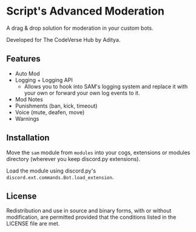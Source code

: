 # Script's Advanced Moderation

A drag & drop solution for moderation in your custom bots.

Developed for The CodeVerse Hub by Aditya.

## Features

* Auto Mod
* Logging + Logging API
  * Allows you to hook into SAM's logging system and replace it with your own or forward your own log events to it.
* Mod Notes
* Punishments (ban, kick, timeout)
* Voice (mute, deafen, move)
* Warnings

## Installation

Move the `sam` module from `modules` into your cogs, extensions or modules directory (wherever you keep discord.py extensions).

Load the module using discord.py's `discord.ext.commands.Bot.load_extension`.

## License

Redistribution and use in source and binary forms, with or without modification, are permitted provided that the conditions listed in the LICENSE file are met.
